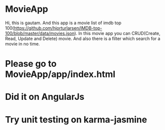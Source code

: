# MovieApp
Hi, this is gautam. And this app is a movie list of imdb top 100(https://github.com/hjorturlarsen/IMDB-top-100/blob/master/data/movies.json). In this movie app you can CRUD(Create, Read, Update and Delete) movie. And also there is a filter which search for a movie in no time.

# Please go to MovieApp/app/index.html
# Did it on AngularJs
# Try unit testing on karma-jasmine
